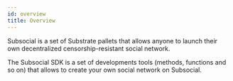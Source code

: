 ```yaml
---
id: overview
title: Overview
---
```


Subsocial is a set of Substrate pallets that allows anyone to launch their own decentralized censorship-resistant social network.

The Subsocial SDK is a set of developments tools (methods, functions and so on) that allows to create your own social network on Subsocial.





